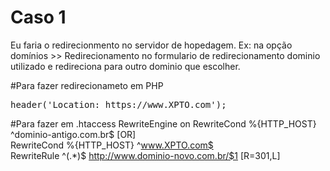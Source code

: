 <h1> Caso 1</h1>

Eu faria o redirecionmento no servidor de hopedagem. Ex: na opção domínios >> Redirecionamento 
no formulario de redirecionamento dominio utilizado e redireciona para outro dominio que escolher.

#Para fazer redirecionameto em PHP 
<pre>
header('Location: https://www.XPTO.com');
</pre>
#Para fazer em .htaccess
 RewriteEngine on
 RewriteCond %{HTTP_HOST} ^dominio-antigo.com.br$ [OR]<br>
 RewriteCond %{HTTP_HOST} ^www.XPTO.com$<br>
 RewriteRule ^(.*)$ http://www.dominio-novo.com.br/$1 [R=301,L]<br>

